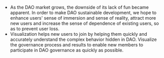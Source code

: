 - As the DAO market grows, the downside of its lack of fun became apparent. In order to make DAO sustainable development, we hope to enhance users' sense of immersion and sense of reality, attract more new users and increase the sense of dependence of existing users, so as to prevent user loss.
- Visualization helps new users to join by helping them quickly and accurately understand the complex behavior hidden in DAO. Visualize the governance process and results to enable new members to participate in DAO governance as quickly as possible.
